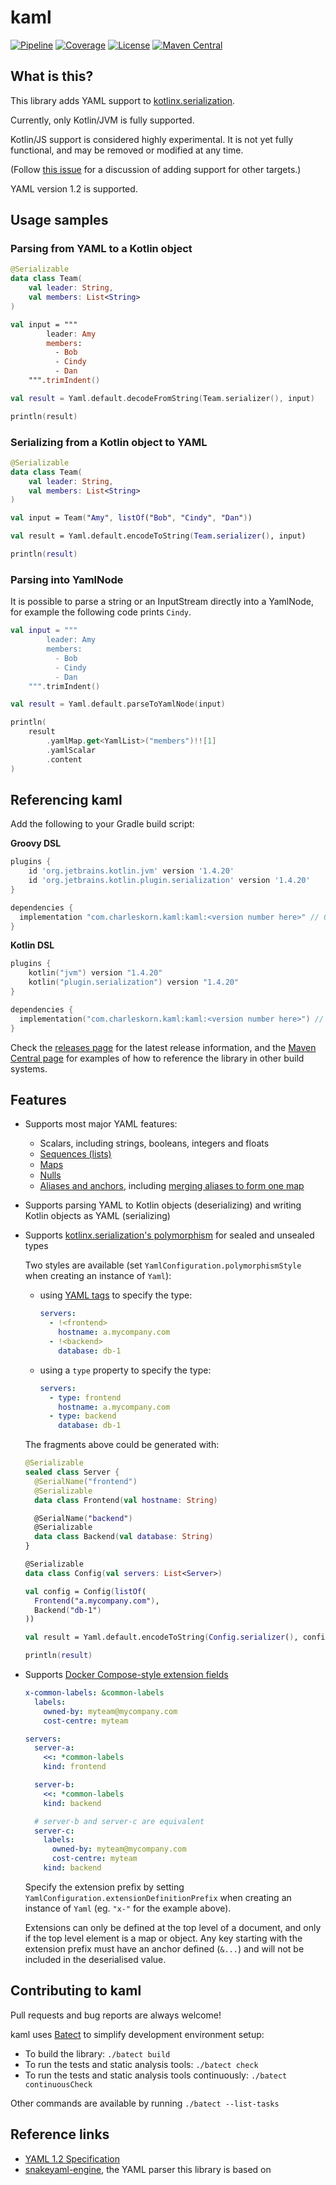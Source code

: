 # kaml

[![Pipeline](https://github.com/charleskorn/kaml/actions/workflows/build.yml/badge.svg)](https://github.com/charleskorn/kaml/actions/workflows/build.yml)
[![Coverage](https://img.shields.io/codecov/c/github/charleskorn/kaml.svg)](https://codecov.io/gh/charleskorn/kaml)
[![License](https://img.shields.io/github/license/charleskorn/kaml.svg)](https://opensource.org/licenses/Apache-2.0)
[![Maven Central](https://img.shields.io/maven-central/v/com.charleskorn.kaml/kaml.svg?label=maven%20central)](https://search.maven.org/search?q=g:%22com.charleskorn.kaml%22%20AND%20a:%22kaml%22)

## What is this?

This library adds YAML support to [kotlinx.serialization](https://github.com/Kotlin/kotlinx.serialization/).

Currently, only Kotlin/JVM is fully supported.

Kotlin/JS support is considered highly experimental. It is not yet fully functional, and may be removed or modified at any time.

(Follow [this issue](https://github.com/charleskorn/kaml/issues/232) for a discussion of adding support for other targets.)

YAML version 1.2 is supported.

## Usage samples

### Parsing from YAML to a Kotlin object

```kotlin
@Serializable
data class Team(
    val leader: String,
    val members: List<String>
)

val input = """
        leader: Amy
        members:
          - Bob
          - Cindy
          - Dan
    """.trimIndent()

val result = Yaml.default.decodeFromString(Team.serializer(), input)

println(result)
```

### Serializing from a Kotlin object to YAML

```kotlin
@Serializable
data class Team(
    val leader: String,
    val members: List<String>
)

val input = Team("Amy", listOf("Bob", "Cindy", "Dan"))

val result = Yaml.default.encodeToString(Team.serializer(), input)

println(result)
```

### Parsing into YamlNode

It is possible to parse a string or an InputStream directly into a YamlNode, for example
the following code prints `Cindy`.
```kotlin
val input = """
        leader: Amy
        members:
          - Bob
          - Cindy
          - Dan
    """.trimIndent()

val result = Yaml.default.parseToYamlNode(input)

println(
    result
        .yamlMap.get<YamlList>("members")!![1]
        .yamlScalar
        .content
)
```

## Referencing kaml

Add the following to your Gradle build script:

**Groovy DSL**

```groovy
plugins {
    id 'org.jetbrains.kotlin.jvm' version '1.4.20'
    id 'org.jetbrains.kotlin.plugin.serialization' version '1.4.20'
}

dependencies {
  implementation "com.charleskorn.kaml:kaml:<version number here>" // Get the latest version number from https://github.com/charleskorn/kaml/releases/latest
}
```

**Kotlin DSL**

```kotlin
plugins {
    kotlin("jvm") version "1.4.20"
    kotlin("plugin.serialization") version "1.4.20"
}

dependencies {
  implementation("com.charleskorn.kaml:kaml:<version number here>") // Get the latest version number from https://github.com/charleskorn/kaml/releases/latest
}
```

Check the [releases page](https://github.com/charleskorn/kaml/releases) for the latest release information,
and the [Maven Central page](https://search.maven.org/artifact/com.charleskorn.kaml/kaml) for examples of how
to reference the library in other build systems.

## Features

* Supports most major YAML features:
  * Scalars, including strings, booleans, integers and floats
  * [Sequences (lists)](https://yaml.org/type/seq.html)
  * [Maps](https://yaml.org/type/map.html)
  * [Nulls](https://yaml.org/type/null.html)
  * [Aliases and anchors](https://yaml.org/spec/1.2/spec.html#id2765878), including [merging aliases to form one map](https://yaml.org/type/merge.html)

* Supports parsing YAML to Kotlin objects (deserializing) and writing Kotlin objects as YAML (serializing)

* Supports [kotlinx.serialization's polymorphism](https://github.com/Kotlin/kotlinx.serialization/blob/master/docs/polymorphism.md) for sealed and unsealed types

  Two styles are available (set `YamlConfiguration.polymorphismStyle` when creating an instance of `Yaml`):

  * using [YAML tags](https://yaml.org/spec/1.2/spec.html#id2761292) to specify the type:

    ```yaml
    servers:
      - !<frontend>
        hostname: a.mycompany.com
      - !<backend>
        database: db-1
    ```

  * using a `type` property to specify the type:

    ```yaml
    servers:
      - type: frontend
        hostname: a.mycompany.com
      - type: backend
        database: db-1
    ```

  The fragments above could be generated with:

  ```kotlin
  @Serializable
  sealed class Server {
    @SerialName("frontend")
    @Serializable
    data class Frontend(val hostname: String)

    @SerialName("backend")
    @Serializable
    data class Backend(val database: String)
  }

  @Serializable
  data class Config(val servers: List<Server>)

  val config = Config(listOf(
    Frontend("a.mycompany.com"),
    Backend("db-1")
  ))

  val result = Yaml.default.encodeToString(Config.serializer(), config)

  println(result)
  ```

* Supports [Docker Compose-style extension fields](https://medium.com/@kinghuang/docker-compose-anchors-aliases-extensions-a1e4105d70bd)

  ```yaml
  x-common-labels: &common-labels
    labels:
      owned-by: myteam@mycompany.com
      cost-centre: myteam

  servers:
    server-a:
      <<: *common-labels
      kind: frontend

    server-b:
      <<: *common-labels
      kind: backend

    # server-b and server-c are equivalent
    server-c:
      labels:
        owned-by: myteam@mycompany.com
        cost-centre: myteam
      kind: backend
  ```

  Specify the extension prefix by setting `YamlConfiguration.extensionDefinitionPrefix` when creating an instance of `Yaml` (eg. `"x-"` for the example above).

  Extensions can only be defined at the top level of a document, and only if the top level element is a map or object. Any key starting with the extension prefix must have an anchor defined (`&...`) and will not be included in the deserialised value.

## Contributing to kaml

Pull requests and bug reports are always welcome!

kaml uses [Batect](https://batect.dev) to simplify development environment setup:

* To build the library: `./batect build`
* To run the tests and static analysis tools: `./batect check`
* To run the tests and static analysis tools continuously: `./batect continuousCheck`

Other commands are available by running `./batect --list-tasks`

## Reference links

* [YAML 1.2 Specification](http://yaml.org/spec/1.2/spec.html)
* [snakeyaml-engine](https://bitbucket.org/snakeyaml/snakeyaml-engine/wiki/Home), the YAML parser this library is based on
